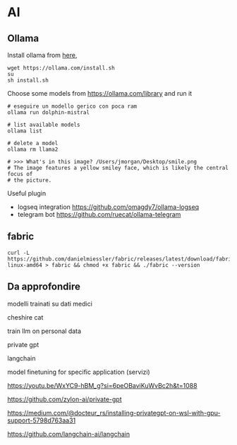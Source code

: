 # AI

## Ollama



Install ollama from [here](https://ollama.com/), 
```
wget https://ollama.com/install.sh
su
sh install.sh
```
Choose some models from https://ollama.com/library and run it
```
# eseguire un modello gerico con poca ram
ollama run dolphin-mistral

# list available models
ollama list

# delete a model
ollama rm llama2

# >>> What's in this image? /Users/jmorgan/Desktop/smile.png
# The image features a yellow smiley face, which is likely the central focus of 
# the picture.

```

Useful plugin
- logseq integration https://github.com/omagdy7/ollama-logseq
- telegram bot https://github.com/ruecat/ollama-telegram


## fabric

```
curl -L https://github.com/danielmiessler/fabric/releases/latest/download/fabric-linux-amd64 > fabric && chmod +x fabric && ./fabric --version
```


## Da approfondire

modelli trainati su dati medici

cheshire cat

train llm on personal data

private gpt

langchain

model finetuning for specific application (servizi)

https://youtu.be/WxYC9-hBM_g?si=6peOBaviKuWvBc2h&t=1088

https://github.com/zylon-ai/private-gpt

https://medium.com/@docteur_rs/installing-privategpt-on-wsl-with-gpu-support-5798d763aa31

https://github.com/langchain-ai/langchain
